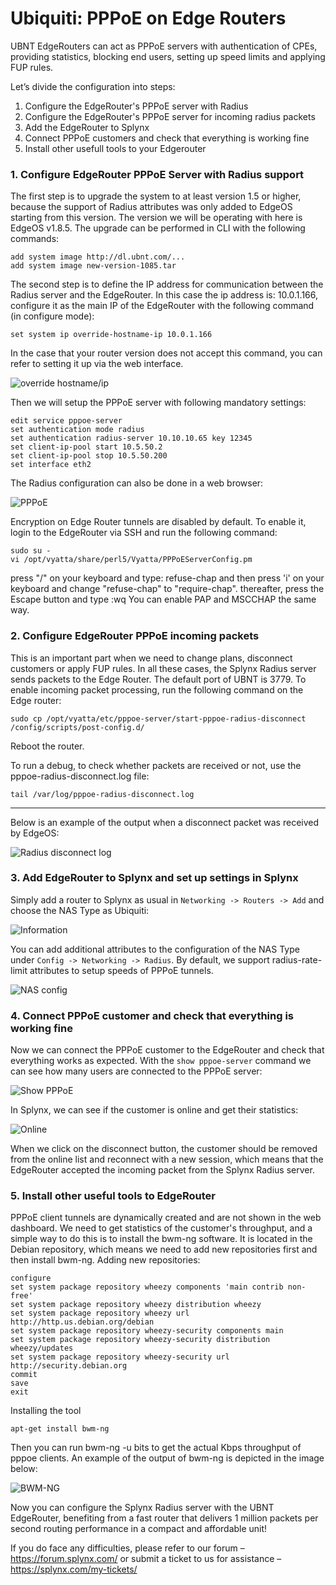 Ubiquiti: PPPoE on Edge Routers
==========

UBNT EdgeRouters can act as PPPoE servers with authentication of CPEs, providing statistics, blocking end users, setting up speed limits and applying FUP rules.

Let’s divide the configuration into steps:

1. Configure the EdgeRouter's PPPoE server with Radius
2. Configure the EdgeRouter's PPPoE server for incoming radius packets
3. Add the EdgeRouter to Splynx
4. Connect PPPoE customers and check that everything is working fine
5. Install other usefull tools to your Edgerouter

### 1. Configure EdgeRouter PPPoE Server with Radius support

The first step is to upgrade the system to at least version 1.5 or higher, because the support of Radius attributes was only added to EdgeOS starting from this version. The version we will be operating with here is EdgeOS v1.8.5.
The upgrade can be performed in CLI with the following commands:
```
add system image http://dl.ubnt.com/...
add system image new-version-1085.tar
```


The second step is to define the IP address for communication between the Radius server and the EdgeRouter.
In this case the ip address is: 10.0.1.166, configure it as the main IP of the EdgeRouter with the following command (in configure mode):
```
set system ip override-hostname-ip 10.0.1.166
```
In the case that your router version does not accept this command, you can refer to setting it up via the web interface.

![override hostname/ip](override_hostname_ip.png)

Then we will setup the PPPoE server with following mandatory settings:
```
edit service pppoe-server
set authentication mode radius
set authentication radius-server 10.10.10.65 key 12345
set client-ip-pool start 10.5.50.2
set client-ip-pool stop 10.5.50.200
set interface eth2
```


The Radius configuration can also be done in a web browser:

![PPPoE](pppoe.png)


Encryption on Edge Router tunnels are disabled by default. To enable it, login to the EdgeRouter via SSH and run the following command:
```
sudo su -
vi /opt/vyatta/share/perl5/Vyatta/PPPoEServerConfig.pm
```

press "/" on your keyboard and type: refuse-chap
and then press 'i' on your keyboard and change "refuse-chap" to "require-chap".
thereafter, press the Escape button and type :wq
You can enable PAP and MSCCHAP the same way.


### 2. Configure EdgeRouter PPPoE incoming packets

This is an important part when we need to change plans, disconnect customers or apply FUP rules. In all these cases, the Splynx Radius server sends packets to the Edge Router.
The default port of UBNT is 3779. To enable incoming packet processing, run the following command on the Edge router:
```
sudo cp /opt/vyatta/etc/pppoe-server/start-pppoe-radius-disconnect /config/scripts/post-config.d/
```
Reboot the router.

To run a debug, to check whether packets are received or not, use the pppoe-radius-disconnect.log file:
```
tail /var/log/pppoe-radius-disconnect.log
```

---
Below is an example of the output when a disconnect packet was received by EdgeOS:

![Radius disconnect log](radius_disconnect_log.png)


### 3. Add EdgeRouter to Splynx and set up settings in Splynx

Simply add a router to Splynx as usual in `Networking -> Routers -> Add` and choose the NAS Type as Ubiquiti:


![Information](information.png)


You can add additional attributes to the configuration of the NAS Type under `Config -> Networking -> Radius`.
By default, we support radius-rate-limit attributes to setup speeds of PPPoE tunnels.

![NAS config](nas_config.png)



### 4. Connect PPPoE customer and check that everything is working fine

Now we can connect the PPPoE customer to the EdgeRouter and check that everything works as expected.
With the `show pppoe-server` command we can see how many users are connected to the PPPoE server:

![Show PPPoE](show_pppoe.png)


In Splynx, we can see if the customer is online and get their statistics:

![Online](online.png)

When we click on the disconnect button, the customer should be removed from the online list and reconnect with a new session, which means that the EdgeRouter accepted the incoming packet from the Splynx Radius server.


### 5. Install other useful tools to EdgeRouter

PPPoE client tunnels are dynamically created and are not shown in the web dashboard. We need to get statistics of the customer's throughput, and a simple way to do this is to install the bwm-ng software. It is located in the Debian repository, which means we need to add new repositories first and then install bwm-ng.
Adding new repositories:
```
configure
set system package repository wheezy components 'main contrib non-free'
set system package repository wheezy distribution wheezy
set system package repository wheezy url http://http.us.debian.org/debian
set system package repository wheezy-security components main
set system package repository wheezy-security distribution wheezy/updates
set system package repository wheezy-security url http://security.debian.org
commit
save
exit
```
Installing the tool
```
apt-get install bwm-ng
```

Then you can run bwm-ng -u bits to get the actual Kbps throughput of pppoe clients.
An example of the output of bwm-ng is depicted in the image below:

![BWM-NG](BWM-NG.png)

Now you can configure the Splynx Radius server with the UBNT EdgeRouter, benefiting from a fast router that delivers 1 million packets per second routing performance in a compact and affordable unit!


If you do face any difficulties, please refer to our forum – https://forum.splynx.com/ or submit a ticket to us for assistance – https://splynx.com/my-tickets/
